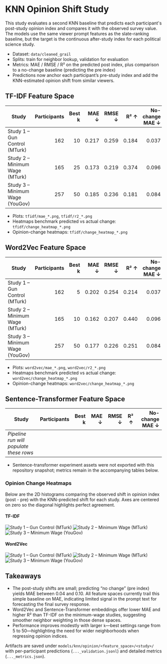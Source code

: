 # KNN Opinion Shift Study

This study evaluates a second KNN baseline that predicts each participant's post-study opinion index and compares it with the observed survey value. The models use the same viewer prompt features as the slate-ranking baseline, but the target is the continuous after-study index for each political science study.

- Dataset: `data/cleaned_grail`
- Splits: train for neighbor lookup, validation for evaluation
- Metrics: MAE / RMSE / R² on the predicted post index, plus comparison to a no-change baseline (predicting the pre index)
- Predictions now anchor each participant’s pre-study index and add the KNN-estimated opinion shift from similar viewers.

## TF-IDF Feature Space

| Study | Participants | Best k | MAE ↓ | RMSE ↓ | R² ↑ | No-change MAE ↓ |
| --- | ---: | ---: | ---: | ---: | ---: | ---: |
| Study 1 – Gun Control (MTurk) | 162 | 10 | 0.217 | 0.259 | 0.184 | 0.037 |
| Study 2 – Minimum Wage (MTurk) | 165 | 25 | 0.173 | 0.219 | 0.374 | 0.096 |
| Study 3 – Minimum Wage (YouGov) | 257 | 50 | 0.185 | 0.236 | 0.181 | 0.084 |

- Plots: `tfidf/mae_*.png`, `tfidf/r2_*.png`
- Heatmaps benchmark predicted vs actual change: `tfidf/change_heatmap_*.png`
- Opinion-change heatmaps: `tfidf/change_heatmap_*.png`

## Word2Vec Feature Space

| Study | Participants | Best k | MAE ↓ | RMSE ↓ | R² ↑ | No-change MAE ↓ |
| --- | ---: | ---: | ---: | ---: | ---: | ---: |
| Study 1 – Gun Control (MTurk) | 162 | 5 | 0.202 | 0.254 | 0.214 | 0.037 |
| Study 2 – Minimum Wage (MTurk) | 165 | 10 | 0.162 | 0.207 | 0.440 | 0.096 |
| Study 3 – Minimum Wage (YouGov) | 257 | 50 | 0.177 | 0.226 | 0.251 | 0.084 |

- Plots: `word2vec/mae_*.png`, `word2vec/r2_*.png`
- Heatmaps benchmark predicted vs actual change: `word2vec/change_heatmap_*.png`
- Opinion-change heatmaps: `word2vec/change_heatmap_*.png`

## Sentence-Transformer Feature Space

| Study | Participants | Best k | MAE ↓ | RMSE ↓ | R² ↑ | No-change MAE ↓ |
| --- | ---: | ---: | ---: | ---: | ---: | ---: |
| _Pipeline run will populate these rows_ |  |  |  |  |  |  |

- Sentence-transformer experiment assets were not exported with this repository snapshot; metrics remain in the accompanying tables below.

### Opinion Change Heatmaps

Below are the 2D histograms comparing the observed shift in opinion index (post - pre) with the KNN-predicted shift for each study. Axes are centered on zero so the diagonal highlights perfect agreement.

#### TF-IDF

![Study 1 – Gun Control (MTurk)](tfidf/change_heatmap_study1.png)
![Study 2 – Minimum Wage (MTurk)](tfidf/change_heatmap_study2.png)
![Study 3 – Minimum Wage (YouGov)](tfidf/change_heatmap_study3.png)

#### Word2Vec

![Study 1 – Gun Control (MTurk)](word2vec/change_heatmap_study1.png)
![Study 2 – Minimum Wage (MTurk)](word2vec/change_heatmap_study2.png)
![Study 3 – Minimum Wage (YouGov)](word2vec/change_heatmap_study3.png)

## Takeaways

- The post-study shifts are small; predicting “no change” (pre index) yields MAE between 0.04 and 0.10. All feature spaces currently trail this simple baseline on MAE, indicating limited signal in the prompt text for forecasting the final survey response.
- Word2Vec and Sentence-Transformer embeddings offer lower MAE and higher R² than TF-IDF on the minimum-wage studies, suggesting smoother neighbor weighting in those dense spaces.
- Performance improves modestly with larger `k`—best settings range from 5 to 50—highlighting the need for wider neighborhoods when regressing opinion indices.

Artifacts are saved under `models/knn/opinion/<feature_space>/<study>/` with per-participant predictions (`..._validation.jsonl`) and detailed metrics (`..._metrics.json`).
